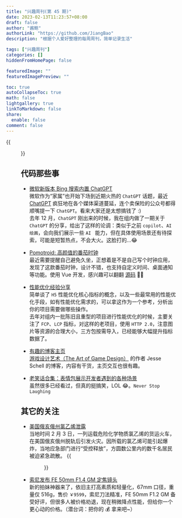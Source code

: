 ```yaml
---
title: "兴趣周刊(第 45 期)"
date: 2023-02-13T11:23:57+08:00
draft: false
author: "酱鲍"
authorLink: "https://github.com/JiangBao"
description: "根据个人爱好整理的每周周刊，简单记录生活"

tags: ["兴趣周刊"]
categories: []
hiddenFromHomePage: false

featuredImage: ""
featuredImagePreview: ""

toc: true
autoCollapseToc: true
math: false
lightgallery: true
linkToMarkdown: false
share:
  enable: false
comment: false
---
```

{{<figure src="https://jiangbao-1258001083.cos.ap-shanghai.myqcloud.com/20230218-light.jpg" title="周末逛公园遇到的一束光">}}
<!--more-->

## 代码那些事
* [微软新版本 Bing 搜索内置 ChatGPT](https://www.bing.com/new?setlang=en)  
微软作为“家属”也开始下场到近期火热的 `ChatGPT` 话题，最近 [ChatGPT](https://openai.com/blog/chatgpt/) 疯狂地在各个媒体渠道蔓延，连个卖保险的公众号都得顺嘴提一下 `ChatGPT`。看来大家还是太想搞钱了 :)  
去年 12 月，`ChatGPT` 刚出来的时候，我在组内做了一期关于 `ChatGPT` 的分享，给出了这样的论调：类似于之前 `copilot`、`AI 绘画`，会向我们展示一些 `AI ` 能力，但在具体使用场景还有待探索，可能是短暂热点，不会大火。这脸打的...😂

* [Pomotroid: 高颜值的番茄时钟](https://splode.github.io/pomotroid/)  
最近需要提醒自己避免久坐，正想着是不是自己写个时钟应用，发现了这款番茄时钟，设计不错，也支持自定义时间、桌面通知等功能。使用 Vue 开发，感兴趣可以翻翻 [源码](https://github.com/Splode/pomotroid) 👍🏻

* [性能优化经验分享](https://mp.weixin.qq.com/s/6_ekK2II-plPfktL5jaKNg)  
简单谈了 `H5` 性能优化核心指标的概念，以及一些最常用的性能优化手段，如有性能优化需求的，可以拿这作为一个参考，分析出你的项目需要做哪些操作。  
去年对组内一批陈旧且重型的项目进行性能优化的时候，主要关注了 `FCP`、`LCP` 指标，对这样的老项目，使用 `HTTP 2.0`，注意图片等资源的合理大小，三方包按需导入，已经能够大幅提升指标数据了。

* [有趣的博客主页](https://www.jesseschell.com/)  
[游戏设计艺术（The Art of Game Design）](https://book.douban.com/subject/35460994/) 的作者 Jesse Schell 的博客，内容有干货，主页交互也很有趣。

* [老笑话合集：表情包展示开发者遇到的各种场景](https://dev.to/mariamarsh/what-is-it-like-to-be-a-developer-in-gifs-115l)  
虽然很多已经看过，但真的挺搞笑，LOL 😂。`Never Stop Laughing`

## 其它的关注
* [美国俄亥俄州氯乙烯泄露](https://www.zhihu.com/question/583774398)  
当地时间 2 月 3 日，一列运载危险化学物质氯乙烯的货运火车，在美国俄亥俄州脱轨后引发火灾。因所载的氯乙烯可能引起爆炸，当地应急部门进行“受控释放”，方圆数公里内的数千名居民被迫紧急疏散。
{{<figure src="https://jiangbao-1258001083.cos.ap-shanghai.myqcloud.com/2023-ohio-vincl.jpeg">}}

* [索尼发布 FE 50mm F1.4 GM 定焦镜头](https://www.sonystyle.com.cn/products/lenses/sel50f14gm/sel50f14gm_feature.html)  
新的拍妹神器来了，依旧主打高素质和轻量化，67mm 口径，重量仅 516g，售价 `￥9599`，索尼刀法精准，FE 50mm F1.2 GM 备受好评，但很多人被价格劝退，现在稍微降点性能，但给你一个更心动的价格。（潜台词：把你的 💰 拿来吧~）